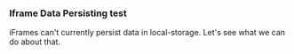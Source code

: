 ### Iframe Data Persisting test

iFrames can't currently persist data in local-storage. Let's see what we can do about that.

